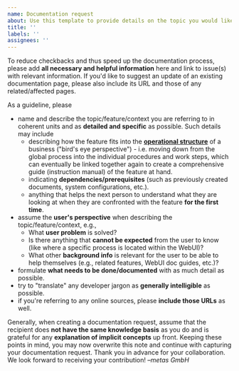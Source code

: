 ```yaml
---
name: Documentation request
about: Use this template to provide details on the topic you would like to have documented.
title: ''
labels: ''
assignees: ''
---
```


To reduce checkbacks and thus speed up the documentation process, please add **all necessary and helpful information** here and link to issue(s) with relevant information.
If you'd like to suggest an update of an existing documentation page, please also include its URL and those of any related/affected pages.

As a guideline, please
- name and describe the topic/feature/context you are referring to in coherent units and as **detailed and specific** as possible. Such details may include
    - describing how the feature fits into the [**operational structure**](https://www.quam.cloud/en-us/knowledgebase/quam53-glossar-ablauforganisation-en-us) <!-- (DE: [**Ablauforganisation**](https://www.quam.cloud/knowledgebase/quam53-glossar-ablauforganisation)) --> of a business ("bird's eye perspective") - i.e. moving down from the global process into the individual procedures and work steps, which can eventually be linked together again to create a comprehensive guide (instruction manual) of the feature at hand.
    - indicating **dependencies/prerequisites** (such as previously created documents, system configurations, etc.).
    - anything that helps the next person to understand what they are looking at when they are confronted with the feature **for the first time**.
- assume the **user's perspective** when describing the topic/feature/context, e.g.,
    - What **user problem** is solved?
    - Is there anything that **cannot be expected** from the user to know (like where a specific process is located within the WebUI)?
    - What other **background info** is relevant for the user to be able to help themselves (e.g., related features, WebUI doc guides, etc.)?
- formulate **what needs to be done/documented** with as much detail as possible.
- try to "translate" any developer jargon as **generally intelligible** as possible.
- if you're referring to any online sources, please **include those URLs** as well.

Generally, when creating a documentation request, assume that the recipient does **not have the same knowledge basis** as you do and is grateful for any **explanation of implicit concepts** up front.
Keeping these points in mind, you may now overwrite this note and continue with capturing your documentation request. Thank you in advance for your collaboration. We look forward to receiving your contribution! –*metas GmbH*
